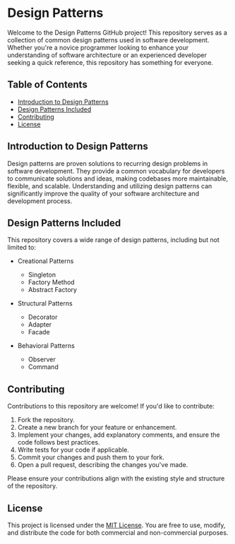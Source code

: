 # Design Patterns 

Welcome to the Design Patterns GitHub project! This repository serves as a collection of common design patterns used in software development. Whether you're a novice programmer looking to enhance your understanding of software architecture or an experienced developer seeking a quick reference, this repository has something for everyone.

## Table of Contents

- [Introduction to Design Patterns](#introduction-to-design-patterns)
- [Design Patterns Included](#design-patterns-included)
- [Contributing](#contributing)
- [License](#license)

## Introduction to Design Patterns

Design patterns are proven solutions to recurring design problems in software development. They provide a common vocabulary for developers to communicate solutions and ideas, making codebases more maintainable, flexible, and scalable. Understanding and utilizing design patterns can significantly improve the quality of your software architecture and development process.

## Design Patterns Included

This repository covers a wide range of design patterns, including but not limited to:

- Creational Patterns
  - Singleton
  - Factory Method
  - Abstract Factory
 
- Structural Patterns
  - Decorator
  - Adapter
  - Facade

- Behavioral Patterns
  - Observer
  - Command

## Contributing

Contributions to this repository are welcome! If you'd like to contribute:

1. Fork the repository.
2. Create a new branch for your feature or enhancement.
3. Implement your changes, add explanatory comments, and ensure the code follows best practices.
4. Write tests for your code if applicable.
5. Commit your changes and push them to your fork.
6. Open a pull request, describing the changes you've made.

Please ensure your contributions align with the existing style and structure of the repository.

## License

This project is licensed under the [MIT License](https://opensource.org/licenses/MIT). You are free to use, modify, and distribute the code for both commercial and non-commercial purposes.

